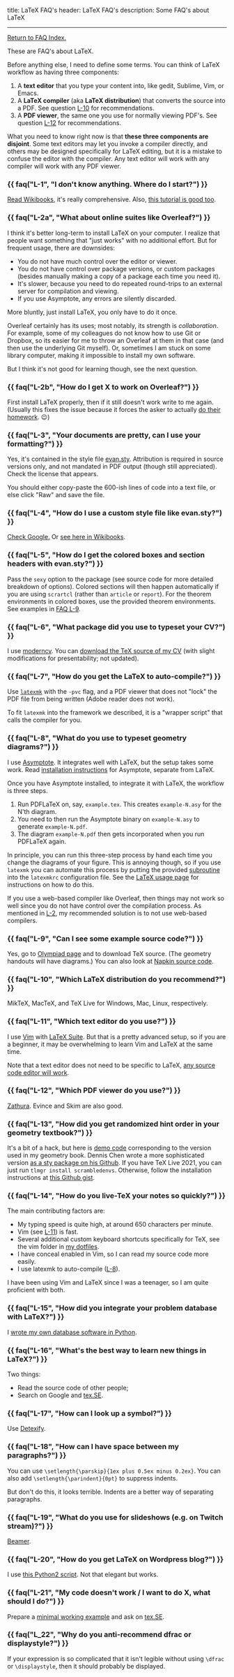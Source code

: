 title: LaTeX FAQ's
header: LaTeX FAQ's
description: Some FAQ's about LaTeX

---

[Return to FAQ Index.](faqs.html)

These are FAQ's about LaTeX.

Before anything else, I need to define some terms.
You can think of LaTeX workflow as having three components:

1. A **text editor** that you type your content into,
	like gedit, Sublime, Vim, or Emacs.
2. A **LaTeX compiler** (aka **LaTeX distribution**)
	that converts the source into a PDF.
	See question [L-10](#L-10) for recommendations.
3. A **PDF viewer**, the same one you use for normally viewing PDF's.
	See question [L-12](#L-12) for recommendations.

What you need to know right now is that **these three components are disjoint**.
Some text editors may let you invoke a compiler directly,
and others may be designed specifically for LaTeX editing,
but it is a mistake to confuse the editor with the compiler.
Any text editor will work with any compiler will work with any PDF viewer.

### {{ faq("L-1", "I don't know anything. Where do I start?") }}

[Read Wikibooks](https://en.wikibooks.org/wiki/LaTeX), it's really comprehensive.
Also, [this tutorial is good too](https://www.latex-tutorial.com/tutorials/).

### {{ faq("L-2a", "What about online suites like Overleaf?") }}

I think it's better long-term to install LaTeX on your computer.
I realize that people want something that "just works" with no additional effort.
But for frequent usage, there are downsides:

- You do not have much control over the editor or viewer.
- You do not have control over package versions, or custom packages
	(besides manually making a copy of a package each time you need it).
- It's slower, because you need to do repeated round-trips to an external server
	for compilation and viewing.
- If you use Asymptote, any errors are silently discarded.

More bluntly, just install LaTeX, you only have to do it once.

Overleaf certainly has its uses; most notably, its strength is *collaboration*.
For example, some of my colleagues do not know how to use Git or Dropbox,
so its easier for me to throw an Overleaf at them in that case
(and then use the underlying Git myself).
Or, sometimes I am stuck on some library computer,
making it impossible to install my own software.

But I think it's not good for learning though, see the next question.

### {{ faq("L-2b", "How do I get X to work on Overleaf?") }}

First install LaTeX properly, then if it still doesn't work write to me again.
(Usually this fixes the issue because it forces the asker to actually
[do their homework](http://catb.org/~esr/faqs/smart-questions.html#intro). 😉)

### {{ faq("L-3", "Your documents are pretty, can I use your formatting?") }}

Yes, it's contained in the style file
[evan.sty](https://github.com/vEnhance/dotfiles/blob/main/texmf/tex/latex/evan/evan.sty).
Attribution is required in source versions only,
and not mandated in PDF output (though still appreciated).
Check the license that appears.

You should either copy-paste the 600-ish lines of code into a text file,
or else click "Raw" and save the file.

### {{ faq("L-4", "How do I use a custom style file like evan.sty?") }}

[Check Google.](https://www.google.com/search?q=where+to+put+latex+custom+package)
Or [see here in Wikibooks](https://en.wikibooks.org/wiki/LaTeX/Creating_Packages#Creating_your_own_package).

### {{ faq("L-5", "How do I get the colored boxes and section headers with evan.sty?") }}

Pass the `sexy` option to the package
(see source code for more detailed breakdown of options).
Colored sections will then happen automatically if you are using `scrartcl`
(rather than `article` or `report`).
For the theorem environments in colored boxes, use the provided theorem environments.
See examples in [FAQ L-9](#L-9).

### {{ faq("L-6", "What package did you use to typeset your CV?") }}

I use [moderncv](https://ctan.org/pkg/moderncv?lang=en).
You can [download the TeX source of my CV](static/CV-example-source-2020.tex)
(with slight modifications for presentability; not updated).

### {{ faq("L-7", "How do you get the LaTeX to auto-compile?") }}

Use [`latexmk`](https://personal.psu.edu/~jcc8/software/latexmk/)
with the `-pvc` flag,
and a PDF viewer that does not "lock" the PDF file from being written
(Adobe reader does not work).

To fit `latexmk` into the framework we described,
it is a "wrapper script" that calls the compiler for you.

### {{ faq("L-8", "What do you use to typeset geometry diagrams?") }}

I use [Asymptote](https://asymptote.sourceforge.io/doc/index.html#SEC_Contents).
It integrates well with LaTeX, but the setup takes some work.
Read [installation instructions](https://asymptote.sourceforge.io/doc/Installation.html)
for Asymptote, separate from LaTeX.

Once you have Asymptote installed,
to integrate it with LaTeX,
the workflow is three steps.

1. Run PDFLaTeX on, say, `example.tex`.
	This creates `example-N.asy` for the N'th diagram.
2. You need to then run the Asymptote binary on `example-N.asy` to generate `example-N.pdf`.
3. The diagram `example-N.pdf` then gets incorporated when you run PDFLaTeX again.

In principle, you can run this three-step process by hand each time
you change the diagrams of your figure.
This is annoying though, so if you use `latexmk` you can automate this process
by putting the provided
[subroutine](https://raw.githubusercontent.com/vectorgraphics/asymptote/HEAD/doc/latexmkrc)
into the `latexmkrc` configuration file.
See the [LaTeX usage page](https://asymptote.sourceforge.io/doc/LaTeX-usage.html)
for instructions on how to do this.

If you use a web-based compiler like Overleaf,
then things may not work so well since you do not have control
over the compilation process.
As mentioned in [L-2](#L-2a), my recommended solution is to
not use web-based compilers.

### {{ faq("L-9", "Can I see some example source code?") }}

Yes, go to [Olympiad page](olympiad.html)
and to download TeX source.
(The geometry handouts will have diagrams.)
You can also look at [Napkin source code](https://github.com/vEnhance/napkin/).

### {{ faq("L-10", "Which LaTeX distribution do you recommend?") }}

MikTeX, MacTeX, and TeX Live for Windows, Mac, Linux, respectively.

### {{ faq("L-11", "Which text editor do you use?") }}

I use [Vim](https://www.vim.org/) with
[LaTeX Suite](http://vim-latex.sourceforge.net/index.php?subject=manual&title=Manual#user-manual).
But that is a pretty advanced setup,
so if you are a beginner, it may be overwhelming to learn
Vim and LaTeX at the same time.

Note that a text editor does not need to be specific to LaTeX,
[any source code editor will work](https://en.wikipedia.org/wiki/Source-code_editor).

### {{ faq("L-12", "Which PDF viewer do you use?") }}

[Zathura](https://pwmt.org/projects/zathura/).
Evince and Skim are also good.

### {{ faq("L-13", "How did you get randomized hint order in your geometry textbook?") }}

It's a bit of a hack, but here is [demo code](static/random-hints.tex)
corresponding to the version used in my geometry book.
Dennis Chen wrote a more sophisticated version
[as a sty package on his Github](https://github.com/chennisden/scrambledenvs).
If you have TeX Live 2021, you can just run `tlmgr install scrambledenvs`. Otherwise, follow the installation instructions at [this Github gist](https://gist.github.com/chennisden/84c2224b10f0b177e4726db0bec45381).

### {{ faq("L-14", "How do you live-TeX your notes so quickly?") }}

The main contributing factors are:

+ My typing speed is quite high, at around 650 characters per minute.
+ Vim (see [L-11](#L-11)) is fast.
+ Several additional custom keyboard shortcuts specifically for TeX,
	see the vim folder in [my dotfiles](https://github.com/vEnhance/dotfiles).
+ I have conceal enabled in Vim, so I can read my source code more easily.
+ I use latexmk to auto-compile ([L-8](#L-8)).

I have been using Vim and LaTeX since I was a teenager,
so I am quite proficient with both.

### {{ faq("L-15", "How did you integrate your problem database with LaTeX?") }}

I [wrote my own database software in Python](https://github.com/vEnhance/von).

### {{ faq("L-16", "What's the best way to learn new things in LaTeX?") }}

Two things:

+ Read the source code of other people;
+ Search on Google and [tex.SE](https://tex.stackexchange.com/).

### {{ faq("L-17", "How can I look up a symbol?") }}

Use [Detexify](https://detexify.kirelabs.org/classify.html).

### {{ faq("L-18", "How can I have space between my paragraphs?") }}

You can use `\setlength{\parskip}{1ex plus 0.5ex minus 0.2ex}`.
You can also add `\setlength{\parindent}{0pt}` to suppress indents.

But don't do this, it looks terrible.
Indents are a better way of separating paragraphs.

### {{ faq("L-19", "What do you use for slideshows (e.g. on Twitch stream)?") }}

[Beamer](http://tug.ctan.org/macros/latex/contrib/beamer/doc/beameruserguide.pdf).

### {{ faq("L-20", "How do you get LaTeX on Wordpress blog?") }}

I use [this Python2 script](https://lucatrevisan.wordpress.com/latex-to-wordpress/).
Not that elegant but works.

### {{ faq("L-21", "My code doesn't work / I want to do X, what should I do?") }}

Prepare a [minimal working example](http://tug.ctan.org/info/dickimaw/dickimaw-minexample.pdf)
and ask on [tex.SE](https://tex.stackexchange.com/).

### {{ faq("L_22", "Why do you anti-recommend dfrac or displaystyle?") }}

If your expression is so complicated that it isn't legible without using
`\dfrac` or `\displaystyle`, then it should probably be displayed.
